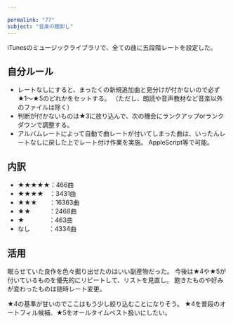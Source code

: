 ```yaml
---

permalink: "77"
subject: "音楽の棚卸し"
---
```


iTunesのミュージックライブラリで、全ての曲に五段階レートを設定した。

## 自分ルール

- レートなしにすると、まったくの新規追加曲と見分けが付かないので必ず★1～★5のどれかをセットする。
  （ただし、朗読や音声教材など音楽以外のファイルは除く）
- 判断が付かないものは★3に放り込んで、次の機会にランクアップorランクダウンで調整する。
- アルバムレートによって自動で曲レートが付いてしまった曲は、いったんレートなしに戻した上でレート付け作業を実施。
  AppleScript等で可能。

## 内訳

- ★★★★★：466曲
- ★★★★　：3431曲
- ★★★　　：16363曲
- ★★　　　：2468曲
- ★　　　　：463曲
- なし　　　：4334曲

## 活用

眠らせていた良作を色々掘り出せたのはいい副産物だった。
今後は★4や★5が付いているものを優先的にリピートして、リストを見直し。
飽きたものや好みが変わったものは随時レート変更。

★4の基準が甘いのでここはもう少し絞り込むことになりそう。
★4を普段のオートフィル候補、★5をオールタイムベスト扱いにしたい。
